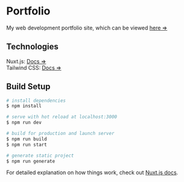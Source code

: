 # Portfolio
My web development portfolio site, which can be viewed [here =>](https://wgibbs.github.io/portfolio/)

## Technologies
Nuxt.js: [Docs =>](https://nuxtjs.org)<br />
Tailwind CSS: [Docs =>](https://tailwindcss.com/)

## Build Setup

```bash
# install dependencies
$ npm install

# serve with hot reload at localhost:3000
$ npm run dev

# build for production and launch server
$ npm run build
$ npm run start

# generate static project
$ npm run generate
```

For detailed explanation on how things work, check out [Nuxt.js docs](https://nuxtjs.org).
